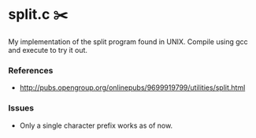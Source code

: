 # **split.c** :scissors:

My implementation of the split program found in UNIX. Compile using gcc and execute to try it out.

### References
* http://pubs.opengroup.org/onlinepubs/9699919799/utilities/split.html

### Issues
* Only a single character prefix works as of now.

